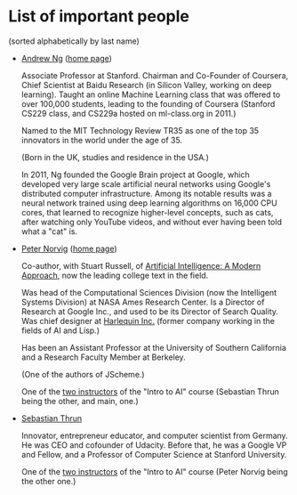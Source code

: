 # List of important people

(sorted alphabetically by last name)

* [Andrew Ng](https://en.wikipedia.org/wiki/Andrew_Ng) ([home page](http://www.andrewng.org/))

  Associate Professor at Stanford. Chairman and Co-Founder of
  Coursera, Chief Scientist at Baidu Research (in Silicon Valley,
  working on deep learning). Taught an online Machine Learning class
  that was offered to over 100,000 students, leading to the founding
  of Coursera (Stanford CS229 class, and CS229a hosted on ml-class.org
  in 2011.)

  Named to the MIT Technology Review TR35 as one of the top 35
  innovators in the world under the age of 35.

  (Born in the UK, studies and residence in the USA.)

  In 2011, Ng founded the Google Brain project at Google, which
  developed very large scale artificial neural networks using Google's
  distributed computer infrastructure. Among its notable results
  was a neural network trained using deep learning algorithms on
  16,000 CPU cores, that learned to recognize higher-level concepts,
  such as cats, after watching only YouTube videos, and without ever
  having been told what a "cat" is.

* [Peter Norvig](https://en.wikipedia.org/wiki/Peter_Norvig) ([home page](http://www.norvig.com/))

  Co-author, with Stuart Russell, of [Artificial Intelligence: A
  Modern
  Approach](https://en.wikipedia.org/wiki/Artificial_Intelligence:_A_Modern_Approach),
  now the leading college text in the field.

  Was head of the Computational Sciences Division (now the Intelligent
  Systems Division) at NASA Ames Research Center. Is a Director of
  Research at Google Inc., and used to be its Director of Search
  Quality. Was chief designer at [Harlequin
  Inc.](https://en.wikipedia.org/wiki/Harlequin_%28software_company%29)
  (former company working in the fields of AI and Lisp.)

  Has been an Assistant Professor at the University of Southern
  California and a Research Faculty Member at Berkeley.

  (One of the authors of JScheme.)

  One of the [two
  instructors](https://www.udacity.com/course/intro-to-artificial-intelligence--cs271)
  of the "Intro to AI" course (Sebastian Thrun being the other, and
  main, one.)

* [Sebastian Thrun](https://en.wikipedia.org/wiki/Sebastian_Thrun)

  Innovator, entrepreneur educator, and computer scientist from
  Germany. He was CEO and cofounder of Udacity. Before that, he was a
  Google VP and Fellow, and a Professor of Computer Science at
  Stanford University.

  One of the [two
  instructors](https://www.udacity.com/course/intro-to-artificial-intelligence--cs271)
  of the "Intro to AI" course (Peter Norvig being the other one.)

